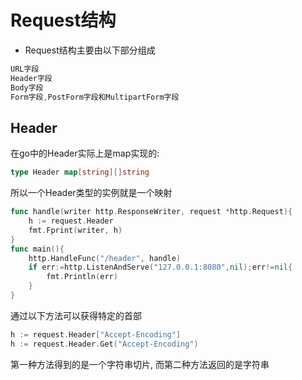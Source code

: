 # Request结构
- Request结构主要由以下部分组成
```go
URL字段
Header字段
Body字段
Form字段,PostForm字段和MultipartForm字段
```

## Header
在go中的Header实际上是map实现的:
```go
type Header map[string][]string
```
所以一个Header类型的实例就是一个映射
```go
func handle(writer http.ResponseWriter, request *http.Request){
	h := request.Header
	fmt.Fprint(writer, h)
}
func main(){
	http.HandleFunc("/header", handle)
	if err:=http.ListenAndServe("127.0.0.1:8080",nil);err!=nil{
		fmt.Println(err)
	}
}
```
通过以下方法可以获得特定的首部
```go
h := request.Header["Accept-Encoding"]
h := request.Header.Get("Accept-Encoding")
```
第一种方法得到的是一个字符串切片, 而第二种方法返回的是字符串